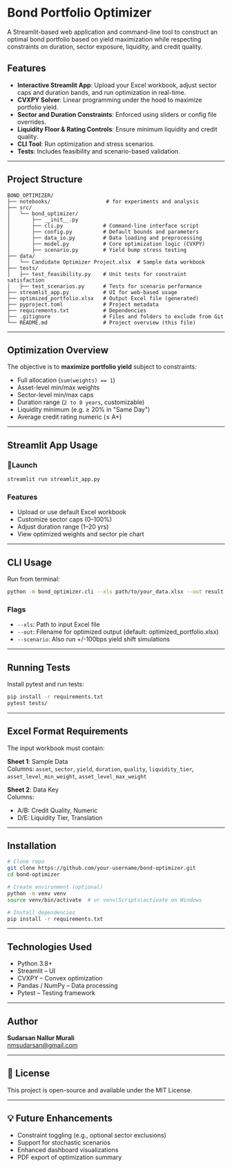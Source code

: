 
# Bond Portfolio Optimizer

A Streamlit-based web application and command-line tool to construct an optimal bond portfolio based on yield maximization while respecting constraints on duration, sector exposure, liquidity, and credit quality.

##  Features

- **Interactive Streamlit App**: Upload your Excel workbook, adjust sector caps and duration bands, and run optimization in real-time.
- **CVXPY Solver**: Linear programming under the hood to maximize portfolio yield.
- **Sector and Duration Constraints**: Enforced using sliders or config file overrides.
- **Liquidity Floor & Rating Controls**: Ensure minimum liquidity and credit quality.
- **CLI Tool**: Run optimization and stress scenarios.
- **Tests**: Includes feasibility and scenario-based validation.

---

##  Project Structure

```
BOND_OPTIMIZER/
├── notebooks/                  # for experiments and analysis
├── src/
│   └── bond_optimizer/
│       ├── __init__.py
│       ├── cli.py             # Command-line interface script
│       ├── config.py          # Default bounds and parameters
│       ├── data_io.py         # Data loading and preprocessing
│       ├── model.py           # Core optimization logic (CVXPY)
│       ├── scenario.py        # Yield bump stress testing
├── data/
│   └── Candidate Optimizer Project.xlsx  # Sample data workbook
├── tests/
│   ├── test_feasibility.py    # Unit tests for constraint satisfaction
│   ├── test_scenarios.py      # Tests for scenario performance
├── streamlit_app.py           # UI for web-based usage
├── optimized_portfolio.xlsx   # Output Excel file (generated)
├── pyproject.toml             # Project metadata
├── requirements.txt           # Dependencies
├── .gitignore                 # Files and folders to exclude from Git
└── README.md                  # Project overview (this file)
```

---

##  Optimization Overview

The objective is to **maximize portfolio yield** subject to constraints:

- Full allocation (`sum(weights) == 1`)
- Asset-level min/max weights
- Sector-level min/max caps
- Duration range (`2 to 8 years`, customizable)
- Liquidity minimum (e.g. ≥ 20% in "Same Day")
- Average credit rating numeric (≤ A+)

---

##  Streamlit App Usage

### 🔧Launch

```bash
streamlit run streamlit_app.py
```

###  Features

- Upload or use default Excel workbook
- Customize sector caps (0–100%)
- Adjust duration range (1–20 yrs)
- View optimized weights and sector pie chart

---

##  CLI Usage

Run from terminal:

```bash
python -m bond_optimizer.cli --xls path/to/your_data.xlsx --out result.xlsx --scenario
```

### Flags

- `--xls`: Path to input Excel file
- `--out`: Filename for optimized output (default: optimized_portfolio.xlsx)
- `--scenario`: Also run +/-100bps yield shift simulations

---

##  Running Tests

Install pytest and run tests:

```bash
pip install -r requirements.txt
pytest tests/
```

---

##  Excel Format Requirements

The input workbook must contain:

**Sheet 1**: Sample Data  
Columns: `asset`, `sector`, `yield`, `duration`, `quality`, `liquidity_tier`, `asset_level_min_weight`, `asset_level_max_weight`

**Sheet 2**: Data Key  
Columns:  
- A/B: Credit Quality, Numeric  
- D/E: Liquidity Tier, Translation  

---

##  Installation

```bash
# Clone repo
git clone https://github.com/your-username/bond-optimizer.git
cd bond-optimizer

# Create environment (optional)
python -m venv venv
source venv/bin/activate  # or venv\Scripts\activate on Windows

# Install dependencies
pip install -r requirements.txt
```

---

##  Technologies Used

- Python 3.8+
- Streamlit – UI
- CVXPY – Convex optimization
- Pandas / NumPy – Data processing
- Pytest – Testing framework

---

##  Author

**Sudarsan Nallur Murali**  
 nmsudarsan@gmail.com

---

## 📜 License

This project is open-source and available under the MIT License.

---

## 💡 Future Enhancements

- Constraint toggling (e.g., optional sector exclusions)
- Support for stochastic scenarios
- Enhanced dashboard visualizations
- PDF export of optimization summary
